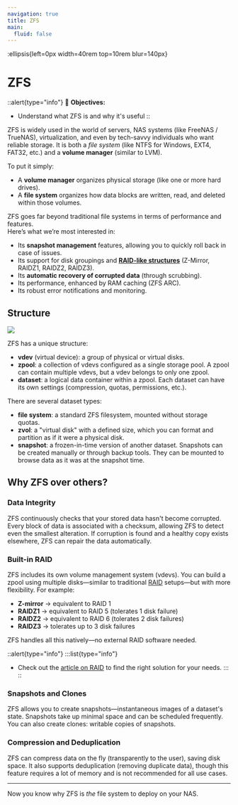 ```yaml
---
navigation: true
title: ZFS
main:
  fluid: false
---
```

:ellipsis{left=0px width=40rem top=10rem blur=140px}
# ZFS

::alert{type="info"}
🎯 __Objectives:__
- Understand what ZFS is and why it's useful
::

ZFS is widely used in the world of servers, NAS systems (like FreeNAS / TrueNAS), virtualization, and even by tech-savvy individuals who want reliable storage. It is both a _file system_ (like NTFS for Windows, EXT4, FAT32, etc.) and a __volume manager__ (similar to LVM).

To put it simply:  
- A **volume manager** organizes physical storage (like one or more hard drives).  
- A **file system** organizes how data blocks are written, read, and deleted within those volumes.

ZFS goes far beyond traditional file systems in terms of performance and features.  
Here’s what we’re most interested in:
- Its __snapshot management__ features, allowing you to quickly roll back in case of issues.
- Its support for disk groupings and [__RAID-like structures__](/global/RAID) (Z-Mirror, RAIDZ1, RAIDZ2, RAIDZ3).
- Its __automatic recovery of corrupted data__ (through scrubbing).
- Its performance, enhanced by RAM caching (ZFS ARC).
- Its robust error notifications and monitoring.

## Structure

![](/img/global/zfs.svg)

ZFS has a unique structure:

- **vdev** (virtual device): a group of physical or virtual disks.
- **zpool**: a collection of vdevs configured as a single storage pool. A zpool can contain multiple vdevs, but a vdev belongs to only one zpool.
- **dataset**: a logical data container within a zpool. Each dataset can have its own settings (compression, quotas, permissions, etc.).

There are several dataset types:
- **file system**: a standard ZFS filesystem, mounted without storage quotas.
- **zvol**: a "virtual disk" with a defined size, which you can format and partition as if it were a physical disk.
- **snapshot**: a frozen-in-time version of another dataset. Snapshots can be created manually or through backup tools. They can be mounted to browse data as it was at the snapshot time.

## Why ZFS over others?

### Data Integrity

ZFS continuously checks that your stored data hasn't become corrupted. Every block of data is associated with a checksum, allowing ZFS to detect even the smallest alteration. If corruption is found and a healthy copy exists elsewhere, ZFS can repair the data automatically.

### Built-in RAID

ZFS includes its own volume management system (vdevs). You can build a zpool using multiple disks—similar to traditional [RAID](/global/RAID) setups—but with more flexibility. For example:
- **Z-mirror** → equivalent to RAID 1
- **RAIDZ1** → equivalent to RAID 5 (tolerates 1 disk failure)
- **RAIDZ2** → equivalent to RAID 6 (tolerates 2 disk failures)
- **RAIDZ3** → tolerates up to 3 disk failures

ZFS handles all this natively—no external RAID software needed.

::alert{type="info"}
:::list{type="info"}
- Check out the [article on RAID](/global/RAID) to find the right solution for your needs.
:::
::

### Snapshots and Clones

ZFS allows you to create snapshots—instantaneous images of a dataset's state. Snapshots take up minimal space and can be scheduled frequently. You can also create clones: writable copies of snapshots.

### Compression and Deduplication

ZFS can compress data on the fly (transparently to the user), saving disk space. It also supports deduplication (removing duplicate data), though this feature requires a lot of memory and is not recommended for all use cases.

---

Now you know why ZFS is *the* file system to deploy on your NAS.